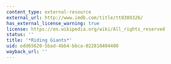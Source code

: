 ```yaml
---
content_type: external-resource
external_url: http://www.imdb.com/title/tt0389326/
has_external_license_warning: true
license: https://en.wikipedia.org/wiki/All_rights_reserved
status: ''
title: '*Riding Giants*'
uid: edd65620-5bad-4bb4-bbca-022810404400
wayback_url: ''
---
```

